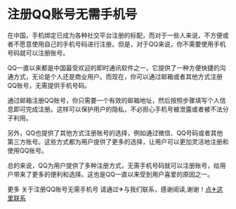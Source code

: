 # 注册QQ账号无需手机号

在中国，手机绑定已成为各种社交平台注册的标配，而对于一些人来说，不方便或者不愿意使用自己的手机号码进行注册。但是，对于QQ来说，你不需要使用手机号码就可以注册账号。

QQ一直以来都是中国最受欢迎的即时通讯软件之一，它提供了一种方便快捷的沟通方式，无论是个人还是商业用户。而现在，你可以通过邮箱或者其他方式注册QQ账号，无需提供手机号码。

通过邮箱注册QQ账号，你只需要一个有效的邮箱地址，然后按照步骤填写个人信息即可完成注册。这样可以保护用户的隐私，不必担心手机号被泄露或者被不法分子利用。

另外，QQ也提供了其他方式注册账号的选择，例如通过微信、QQ号码或者其他第三方账号。这些方式都为用户提供了更多的选择，让用户可以更加灵活地注册和使用QQ账号。

总的来说，QQ为用户提供了多种注册方式，无需手机号码就可以注册账号，给用户带来了更多的便利和选择。这也是QQ一直以来受到用户喜爱的原因之一。

更多 关于注册QQ账号无需手机号 请通过✈与我们联系，感谢阅读,谢谢！[点✈这里联系](https://d.k02.cc)